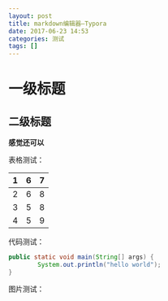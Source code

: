 ```yaml
---
layout: post
title: markdown编辑器—Typora
date: 2017-06-23 14:53
categories: 测试
tags: []
---
```


# 一级标题

## 二级标题

**感觉还可以**

表格测试：

| 1    | 6    | 7    |
| ---- | ---- | ---- |
| 2    | 6    | 8    |
| 3    | 5    | 8    |
| 4    | 5    | 9    |

代码测试：

```java
public static void main(String[] args) {
        System.out.println("hello world");
}
```
图片测试：

